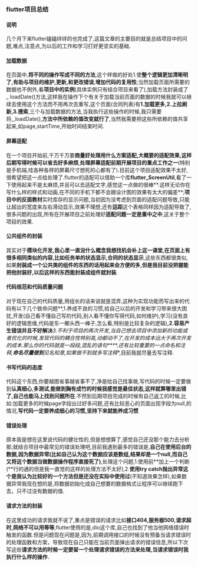 ###                                                                                       flutter项目总结

#### 说明

​	几个月下来flutter磕磕绊绊的也完成了,这篇文章的主要目的就是总结项目中的问题,难点,注意点,为以后的工作和学习打好更坚实的基础.

#### 加载数据

​	在页面中,**将不同的操作写成不同的方法**,这个样做的好处1.使**整个逻辑更加清晰明了,有助与项目的维护,更新,和更改错误**,**增加代码的复用性**;当然加载页面所需要的数据也不例外,看**项目中的实例**(具体实例只有结合项目来看了),加载方法封装成了 _ loadDate()方法,这样我在操作下个有关于加载当前页面的数据的时候我就可以继续去使用这个方法而不用再次去重写,这个页面(合同列表)有**1.加载更多,2.上拉刷新,3.搜索**,三个与加载数据的方法,当我执行这些操作的时候,我只需要将,_loadDate(),**方法中所依赖的值改变就行了**,当然我需要把这些所依赖的值共享起来,如page,startTime,开始时间结束时间.

#### 屏幕适配

​	在一个项目开始前,千万千万要**商量好处理用什么方案适配,大概要的适配效果,这样后期写得时候可以省去好多麻烦**,**处理屏幕适配前期开展项目的重点工作之一**(特别是手机端,哇各种各样的屏幕尺寸想死的心都有了).目前这个项目适配效果不太好,很希望把这一点给处理了.flutter的适配可以借助一个库**flutter_ScreenUtil**,看了一下使用起来不是太麻烦,并且可以去适配文字,感觉这一点做的很棒**.这样无论你在写什么样的样式和动画,在不同的手机下都不会跟设计图的效果有太大的偏差**;**项目中的反面教材**实时库存的显示问题,当初因为没考虑到页面的适配问题导致,只能让超出的宽度来左右滑动显示,效果不理想,还有**运距**这个表格同样因为适配导致了,很多问题的出现,所有在开展项目之前处理好**适配问题一定是重中之中**,这关于整个项目的效果.

#### **公共组件的封装**

​	其实对于**模块化开发,**我心里一直没什么概念我想找机会补上这一课堂,在页面上有很多相同类似的内容,比如**任务单的状态显示,合同的状态显示**,这些东西都很类似,如果**封装成一个公共类的组件的东西的话用起来会方便的多,**但是我目前没把握能把他封装好,以后这样的东西能**封装成组件就封装**.

#### **代码规范和代码质量问题**

​	对于现在自己的代码质量,用组长的话来说就是混弄,这种为实现功能而写出来的代码有以下几个致命问题**,1.养成不良的习惯,给自己以后的开发和学习带来很大困扰,开发(自己看不懂自己写的代码,别人看不懂你写得代码,如何维护),学习(没有良好的逻辑思维,代码是东一榔头西一棒子,怎么看,特别是比较复杂的逻辑)**,**2.容易产生错误并且不好解决*****3.不利于项目的再次开发,当自己想去项目中添加新的功能或者优化的时候,发现代码的耦合性特别高,动都动不了,在开发的成本远大于再次开发的成本.那么你的代码就是一段段,混乱的语句****.还有比较重要的一点**命名和注释,**命名尽量做到**见名知意,如果做不到就多写注释**,目前我就尽量去写注释.

#### **书写代码的态度**

​	代码这个东西,你要越图省事越省事不了,净是给自己找事做,写代码的时候一定要做到**认真细心**,**多测试**,**能做到胸有成竹的时候我感觉是最佳状态,这样就算哪里出错了,自己也能马上找到问题所在**.不然到后期项目完成的时候有自己返工的时候,比如:加载更多的时候page字段出过好多问题,还有比较恶心的页面出现字段为null,的情况,**写代码一定要养成细心的习惯,坚持下来就能养成习惯**

#### **错误处理**

​	原本我是想在这里说代码的健壮性的,但是想想算了,感觉自己还没那个能力去分析那;就结合项目中最常见的错误处理吧,目前我遇到最多的错误是,**自己在使用后台的数据,因为数据异常(比如自己认为这个数据应该是数组,结果却是一个null,而自己又将这个数据当做数据操作程序直接死了)**,处理这个问题,1.使用前**加上一个判断(**行的通的但是我一直觉的这样的处理方法不太好),2.**使用try catch抛出异常这个是我认为比较好的一个方法但是还没在实际中使用过**(不知道效果怎样),如果数据异常我现在想的是,将数据初始化成自己想要的数据格式让程序可以继续跑下去，只不过没有数据的值.

#### **请求方法的封装**

​	在这里成功的请求我就不说了,重点是错误的请求比如**接口404,服务器500,请求超时,网络不可以用等等**,flutter使用的是,dio这个库,自己也找到了他当他网络错误时触发的函数.但是问题现在问题是,因为,前期调用接口的时候没有预备当请求错误时的处理函数和方案，导致现在自己只能在当前页面弹出请求的错误信息,所以下次写这些**请求方法的时候一定要留一个处理请求错误的方法来处理,当请求错误时我执行什么样的操作**．








